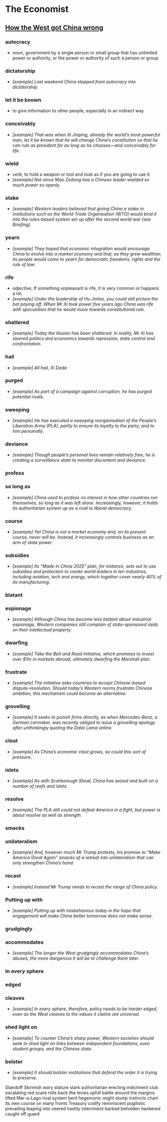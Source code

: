 # The Economist

## [How the West got China wrong](https://www.economist.com/leaders/2018/03/01/how-the-west-got-china-wrong)

### autocracy

* *noun*,  government by a single person or small group that has unlimited power or authority, or the power or authority of such a person or group

### dictatorship

* *[example] Last weekend China stepped from autocracy into dictatorship.*

### let it be known

* to give information to other people, especially in an 
indirect way

### conceivably

* *[example] That was when Xi Jinping, already the world’s most powerful man, let it be known that he will change China’s constitution so that he can rule as president for as long as he chooses—and conceivably for life.*

### wield

* *verb*, to hold a weapon or tool and look as if you are going to use it.
* *[example]  Not since Mao Zedong has a Chinese leader wielded so much power so openly.*

### stake

* *[example] Western leaders believed that giving China a stake in institutions such as the World Trade Organisation (WTO) would bind it into the rules-based system set up after the second world war (see Briefing).*

### yearn

* *[example] They hoped that economic integration would encourage China to evolve into a market economy and that, as they grew wealthier, its people would come to yearn for democratic freedoms, rights and the rule of law.*

### rife

* *adjective*, If something unpleasant is rife, it is very common or happens a lot.
* *[example] Under the leadership of Hu Jintao, you could still picture the bet paying off. When Mr Xi took power five years ago China was rife with speculation that he would move towards constitutional rule.*

### shattered

* *[example] Today the illusion has been shattered. In reality, Mr Xi has steered politics and economics towards repression, state control and confrontation.*

### hail

* *[example] All hail, Xi Dada*

### purged

* *[example] As part of a campaign against corruption, he has purged potential rivals.*

### sweeping

* *[example] He has executed a sweeping reorganisation of the People’s Liberation Army (PLA), partly to ensure its loyalty to the party, and to him personally.*

### deviance

* *[example] Though people’s personal lives remain relatively free, he is creating a surveillance state to monitor discontent and deviance.*

### profess


### so long as

* *[example] China used to profess no interest in how other countries run themselves, so long as it was left alone. Increasingly, however, it holds its authoritarian system up as a rival to liberal democracy.*

### course

* *[example] Yet China is not a market economy and, on its present course, never will be. Instead, it increasingly controls business as an arm of state power.*

### subsidies

* *[example] Its “Made in China 2025” plan, for instance, sets out to use subsidies and protection to create world leaders in ten industries, including aviation, tech and energy, which together cover nearly 40% of its manufacturing.*

### blatant



### espionage

* *[example] Although China has become less blatant about industrial espionage, Western companies still complain of state-sponsored raids on their intellectual property.*

### dwarfing

* *[example] Take the Belt and Road Initiative, which promises to invest over $1tn in markets abroad, ultimately dwarfing the Marshall plan.*

### frustrate

* *[example] The initiative asks countries to accept Chinese-based dispute-resolution. Should today’s Western norms frustrate Chinese ambition, this mechanism could become an alternative.*

### grovelling

* *[example] It seeks to punish firms directly, as when Mercedes-Benz, a German carmaker, was recently obliged to issue a grovelling apology after unthinkingly quoting the Dalai Lama online.*

### clout

* *[example] As China’s economic clout grows, so could this sort of pressure.*

### islets

* *[example] As with Scarborough Shoal, China has seized and built on a number of reefs and islets.*

### resolve

* *[example] The PLA still could not defeat America in a fight, but power is about resolve as well as strength.*

### smacks

### unilateralism

* *[example] And, however much Mr Trump protests, his promise to “Make America Great Again” smacks of a retreat into unilateralism that can only strengthen China’s hand.*

### recast

* *[example] Instead Mr Trump needs to recast the range of China policy.*

### Putting up with

* *[example] Putting up with misbehaviour today in the hope that engagement will make China better tomorrow does not make sense.*

### grudgingly

### accommodates

* *[example] The longer the West grudgingly accommodates China’s abuses, the more dangerous it will be to challenge them later.*

### In every sphere

### edged

### cleaves

* *[example] In every sphere, therefore, policy needs to be harder edged, even as the West cleaves to the values it claims are universal.*

### shed light on

* *[example] To counter China’s sharp power, Western societies should seek to shed light on links between independent foundations, even student groups, and the Chinese state.*

### bolster

* *[example] It should bolster institutions that defend the order it is trying to preserve.*



Standoff
Skirmish
wary
stature
stark
authoritarian
erecting
indictment
club
escalating
red scare
rolls back the levies
uphill battle
around the margins
lifted
Mar-a-Lago
rival system
bent
hegemonic might
slump
instincts
chart its own course
on many fronts
Treasury
codify
reminiscent
pugilistic
prevailing
leaping into
veered
hastily
internment
barbed
beholden
hankered
caught off guard